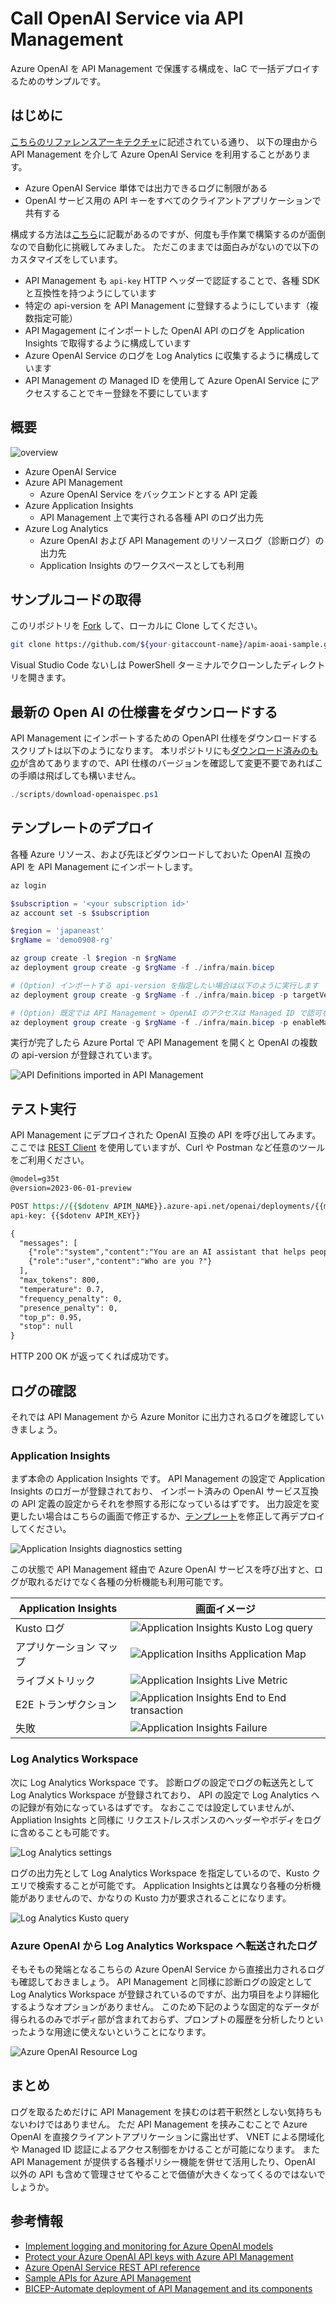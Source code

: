 # Call OpenAI Service via API Management

Azure OpenAI を API Management で保護する構成を、IaC で一括デプロイするためのサンプルです。

## はじめに

[こちらのリファレンスアーキテクチャ](https://learn.microsoft.com/ja-jp/azure/architecture/ai-ml/openai/architecture/log-monitor-azure-openai)に記述されている通り、
以下の理由から API Management を介して Azure OpenAI Service を利用することがあります。

- Azure OpenAI Service 単体では出力できるログに制限がある
- OpenAI サービス用の API キーをすべてのクライアントアプリケーションで共有する

構成する方法は[こちら](https://learn.microsoft.com/en-us/semantic-kernel/deploy/use-ai-apis-with-api-management)に記載があるのですが、何度も手作業で構築するのが面倒なので自動化に挑戦してみました。
ただこのままでは面白みがないので以下のカスタマイズをしています。

- API Management も `api-key` HTTP ヘッダーで認証することで、各種 SDK と互換性を持つようにしています
- 特定の api-version を API Management に登録するようにしています（複数指定可能）
- API Magagement にインポートした OpenAI API のログを Application Insights で取得するように構成しています
- Azure OpenAI Service のログを Log Analytics に収集するように構成しています
- API Management の Managed ID を使用して Azure OpenAI Service にアクセスすることでキー登録を不要にしています

## 概要

![overview](./images/overview.png)

- Azure OpenAI Service
- Azure API Management
    - Azure OpenAI Service をバックエンドとする API 定義
- Azure Application Insights
    - API Management 上で実行される各種 API のログ出力先
- Azure Log Analytics
    - Azure OpenAI および API Management のリソースログ（診断ログ）の出力先
    - Application Insights のワークスペースとしても利用

## サンプルコードの取得

このリポジトリを [Fork](https://github.com/ayuina/apim-aoai-sample/fork) して、ローカルに Clone してください。

```bash
git clone https://github.com/${your-gitaccount-name}/apim-aoai-sample.git
```

Visual Studio Code ないしは PowerShell ターミナルでクローンしたディレクトリを開きます。


## 最新の Open AI の仕様書をダウンロードする

API Management にインポートするための OpenAPI 仕様をダウンロードするスクリプトは以下のようになります。
本リポジトリにも[ダウンロード済みのもの](./infra/oepnaispec)が含めてありますので、API 仕様のバージョンを確認して変更不要であればこの手順は飛ばしても構いません。

```powershell
./scripts/download-openaispec.ps1
```

## テンプレートのデプロイ

各種 Azure リソース、および先ほどダウンロードしておいた OpenAI 互換の API を API Management にインポートします。

```powershell
az login

$subscription = '<your subscription id>'
az account set -s $subscription

$region = 'japaneast'
$rgName = 'demo0908-rg'

az group create -l $region -n $rgName
az deployment group create -g $rgName -f ./infra/main.bicep 

# (Option) インポートする api-version を指定したい場合は以下のように実行します
az deployment group create -g $rgName -f ./infra/main.bicep -p targetVersions="['2023-05-15', '2023-06-01-preview']"

# (Option) 既定では API Management > OpenAI のアクセスは Managed ID で認可を行っていますが、API キー認証でデプロイすることも可能です。
az deployment group create -g $rgName -f ./infra/main.bicep -p enableManagedIdAuth=false
```

実行が完了したら Azure Portal で API Management を開くと OpenAI の複数の api-version が登録されています。

![API Definitions imported in API Management](./images/imported-aoai.png)

## テスト実行

API Management にデプロイされた OpenAI 互換の API を呼び出してみます。
ここでは [REST Client](https://marketplace.visualstudio.com/items?itemName=humao.rest-client)
を使用していますが、Curl や Postman など任意のツールをご利用ください。

```rest
@model=g35t
@version=2023-06-01-preview

POST https://{{$dotenv APIM_NAME}}.azure-api.net/openai/deployments/{{model}}/chat/completions?api-version={{version}} HTTP/1.1
api-key: {{$dotenv APIM_KEY}}

{
  "messages": [
    {"role":"system","content":"You are an AI assistant that helps people find information."},
    {"role":"user","content":"Who are you ?"}
  ],
  "max_tokens": 800,
  "temperature": 0.7,
  "frequency_penalty": 0,
  "presence_penalty": 0,
  "top_p": 0.95,
  "stop": null
}
```

HTTP 200 OK が返ってくれば成功です。

## ログの確認

それでは API Management から Azure Monitor に出力されるログを確認していきましょう。

### Application Insights

まず本命の Application Insights です。
API Management の設定で Application Insights のロガーが登録されており、
インポート済みの OpenAI サービス互換の API 定義の設定からそれを参照する形になっているはずです。
出力設定を変更したい場合はこちらの画面で修正するか、[テンプレート](./infra/modules/apim-openai-apidef.json)を修正して再デプロイしてください。

![Application Insights diagnostics setting](./images/appinsights-setting.png)

この状態で API Management 経由で Azure OpenAI サービスを呼び出すと、ログが取れるだけでなく各種の分析機能も利用可能です。

|Application Insights|画面イメージ|
|---|---|
|Kusto ログ|![Application Insights Kusto Log query](./images/appinsights-kusto.png)|
|アプリケーション マップ|![Application Insiths Application Map](./images/appinsights-appmap.png)|
|ライブメトリック|![Application Insights Live Metric](./images/appinsights-livemetric.png)|
|E2E トランザクション|![Application Insights End to End transaction](./images/appinsights-e2etransaction.png)|
|失敗|![Application Insights Failure](./images/appinsights-failure.png)|



### Log Analytics Workspace

次に Log Analytics Workspace です。
診断ログの設定でログの転送先として Log Analytics Workspace が登録されており、
API の設定で Log Analytics への記録が有効になっているはずです。
なおここでは設定していませんが、Appliation Insights と同様に リクエスト/レスポンスのヘッダーやボディをログに含めることも可能です。

![Log Analytics settings](./images/logana-settings.png)

ログの出力先として Log Analytics Workspace を指定しているので、Kusto クエリで検索することが可能です。
Application Insightsとは異なり各種の分析機能がありませんので、かなりの Kusto 力が要求されることになります。

![Log Analytics Kusto query](./images/logana-kusto.png)

### Azure OpenAI から Log Analytics Workspace へ転送されたログ

そもそもの発端となるこちらの Azure OpenAI Service から直接出力されるログも確認しておきましょう。
API Management と同様に診断ログの設定として Log Analytics Workspace が登録されているのですが、出力項目をより詳細化するようなオプションがありません。
このため下記のような固定的なデータが得られるのみでボディ部が含まれておらず、プロンプトの履歴を分析したりといったような用途に使えないということになります。

![Azure OpenAI Resource Log](./images/aoai-diagnostics.png)

## まとめ

ログを取るためだけに API Management を挟むのは若干釈然としない気持ちもないわけではありません。
ただ API Management を挟みこむことで Azure OpenAI を直接クライアントアプリケーションに露出せず、 VNET による閉域化や Managed ID 認証によるアクセス制御をかけることが可能になります。
また API Management が提供する各種ポリシー機能を併せて活用したり、OpenAI 以外の API も含めて管理させてやることで価値が大きくなってくるのではないでしょうか。

## 参考情報

- [Implement logging and monitoring for Azure OpenAI models](https://learn.microsoft.com/ja-jp/azure/architecture/ai-ml/openai/architecture/log-monitor-azure-openai)
- [Protect your Azure OpenAI API keys with Azure API Management](https://learn.microsoft.com/en-us/semantic-kernel/deploy/use-ai-apis-with-api-management)
- [Azure OpenAI Service REST API reference](https://learn.microsoft.com/en-us/azure/ai-services/openai/reference)
- [Sample APIs for Azure API Management](https://github.com/Azure-Samples/api-management-sample-apis)
- [BICEP-Automate deployment of API Management and its components](https://vinniejames.medium.com/bicep-automate-deployment-of-api-management-and-its-components-26e4b8aee28)
